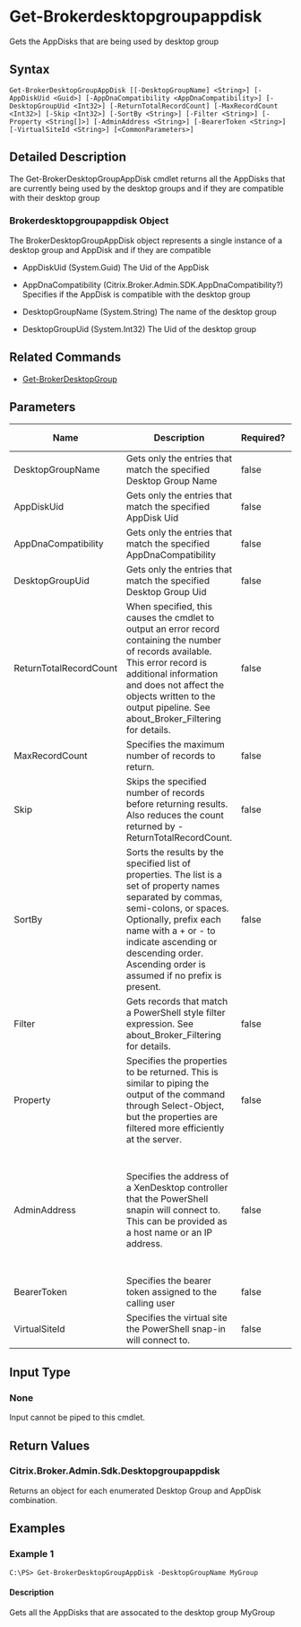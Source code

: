﻿
# Get-Brokerdesktopgroupappdisk
Gets the AppDisks that are being used by desktop group
## Syntax
```
Get-BrokerDesktopGroupAppDisk [[-DesktopGroupName] <String>] [-AppDiskUid <Guid>] [-AppDnaCompatibility <AppDnaCompatibility>] [-DesktopGroupUid <Int32>] [-ReturnTotalRecordCount] [-MaxRecordCount <Int32>] [-Skip <Int32>] [-SortBy <String>] [-Filter <String>] [-Property <String[]>] [-AdminAddress <String>] [-BearerToken <String>] [-VirtualSiteId <String>] [<CommonParameters>]
```
## Detailed Description
The Get-BrokerDesktopGroupAppDisk cmdlet returns all the AppDisks that are currently being used by the desktop groups and if they are compatible with their desktop group


### Brokerdesktopgroupappdisk Object
The BrokerDesktopGroupAppDisk object represents a single instance of a desktop group and AppDisk and if they are compatible


  * AppDiskUid (System.Guid) The Uid of the AppDisk

  * AppDnaCompatibility (Citrix.Broker.Admin.SDK.AppDnaCompatibility?) Specifies if the AppDisk is compatible with the desktop group

  * DesktopGroupName (System.String) The name of the desktop group

  * DesktopGroupUid (System.Int32) The Uid of the desktop group


## Related Commands

* [Get-BrokerDesktopGroup](../Get-BrokerDesktopGroup/)
## Parameters
| Name   | Description | Required? | Pipeline Input | Default Value |
| --- | --- | --- | --- | --- |
| DesktopGroupName | Gets only the entries that match the specified Desktop Group Name | false | false |  |
| AppDiskUid | Gets only the entries that match the specified AppDisk Uid | false | false |  |
| AppDnaCompatibility | Gets only the entries that match the specified AppDnaCompatibility | false | false |  |
| DesktopGroupUid | Gets only the entries that match the specified Desktop Group Uid | false | false |  |
| ReturnTotalRecordCount | When specified, this causes the cmdlet to output an error record containing the number of records available. This error record is additional information and does not affect the objects written to the output pipeline. See about\_Broker\_Filtering for details. | false | false | False |
| MaxRecordCount | Specifies the maximum number of records to return. | false | false | 250 |
| Skip | Skips the specified number of records before returning results. Also reduces the count returned by -ReturnTotalRecordCount. | false | false | 0 |
| SortBy | Sorts the results by the specified list of properties. The list is a set of property names separated by commas, semi-colons, or spaces. Optionally, prefix each name with a + or - to indicate ascending or descending order. Ascending order is assumed if no prefix is present. | false | false | The default sort order is by name or unique identifier. |
| Filter | Gets records that match a PowerShell style filter expression. See about\_Broker\_Filtering for details. | false | false |  |
| Property | Specifies the properties to be returned. This is similar to piping the output of the command through Select-Object, but the properties are filtered more efficiently at the server. | false | false |  |
| AdminAddress | Specifies the address of a XenDesktop controller that the PowerShell snapin will connect to. This can be provided as a host name or an IP address. | false | false | Localhost. Once a value is provided by any cmdlet, this value will become the default. |
| BearerToken | Specifies the bearer token assigned to the calling user | false | false |  |
| VirtualSiteId | Specifies the virtual site the PowerShell snap-in will connect to. | false | false |  |

## Input Type

### None
Input cannot be piped to this cmdlet.
## Return Values

### Citrix.Broker.Admin.Sdk.Desktopgroupappdisk
Returns an object for each enumerated Desktop Group and AppDisk combination.
## Examples

### Example 1
```
C:\PS> Get-BrokerDesktopGroupAppDisk -DesktopGroupName MyGroup
```
#### Description
Gets all the AppDisks that are assocated to the desktop group MyGroup
